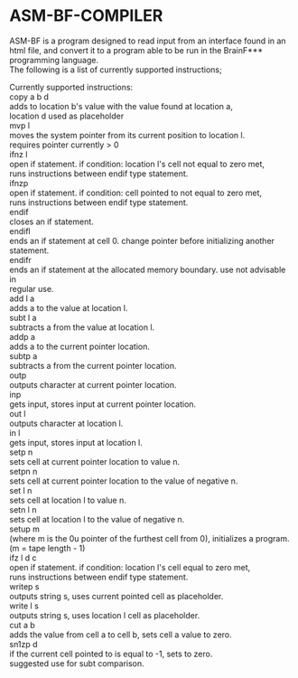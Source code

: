 # ASM-BF-COMPILER

ASM-BF is a program designed to read input from an interface found in an html file, and convert it to a program able to be run in the BrainF*** programming language. <br>
The following is a list of currently supported instructions; 

Currently supported instructions: <br>
copy a b d<br>
  adds to location b's value with the value found at location a, <br>
  location d used as placeholder<br>
mvp l<br>
  moves the system pointer from its current position to location l. <br>
  requires pointer currently > 0<br>
ifnz l<br>
  open if statement. if condition: location l's cell not equal to zero met, <br>
  runs instructions between endif type statement. <br>
ifnzp<br>
  open if statement. if condition: cell pointed to not equal to zero met, <br>
  runs instructions between endif type statement. <br>
endif<br>
  closes an if statement. <br>
endifl<br>
  ends an if statement at cell 0. change pointer before initializing another<br>
  statement. <br>
endifr<br>
  ends an if statement at the allocated memory boundary. use not advisable in<br>
  regular use. <br>
add l a<br>
  adds a to the value at location l. <br>
subt l a<br>
  subtracts a from the value at location l. <br>
addp a<br>
  adds a to the current pointer location. <br>
subtp a<br>
  subtracts a from the current pointer location. <br>
outp<br>
  outputs character at current pointer location. <br>
inp<br>
  gets input, stores input at current pointer location. <br>
out l<br>
  outputs character at location l. <br>
in l<br>
  gets input, stores input at location l. <br>
setp n<br>
  sets cell at current pointer location to value n. <br>
setpn n<br>
  sets cell at current pointer location to the value of negative n. <br>
set l n<br>
  sets cell at location l to value n. <br>
setn l n<br>
  sets cell at location l to the value of negative n. <br>
setup m<br>
  (where m is the 0u pointer of the furthest cell from 0), initializes a program. (m = tape length - 1)<br>
ifz l d c<br>
  open if statement. if condition: location l's cell equal to zero met, <br>
  runs instructions between endif type statement. <br>
writep s<br>
  outputs string s, uses current pointed cell as placeholder. <br>
write l s<br>
  outputs string s, uses location l cell as placeholder. <br>
cut a b<br>
  adds the value from cell a to cell b, sets cell a value to zero. <br>
sn1zp d<br>
  if the current cell pointed to is equal to -1, sets to zero. <br>
  suggested use for subt comparison. <br>
